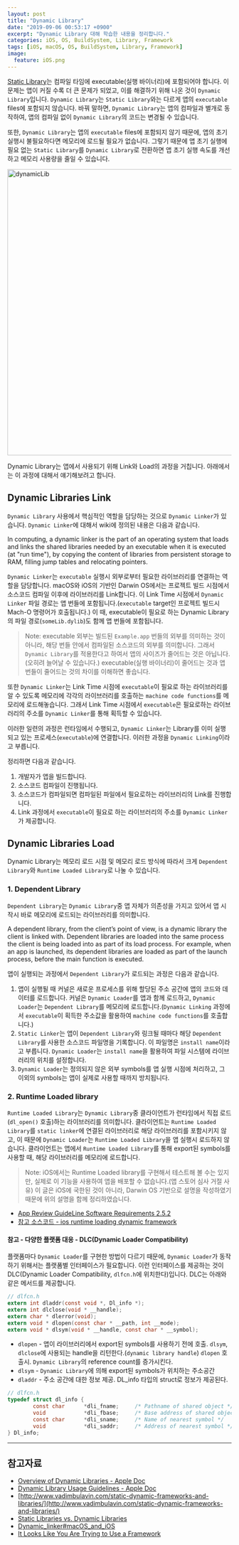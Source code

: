```yaml
---
layout: post
title: "Dynamic Library"
date: "2019-09-06 00:53:17 +0900"
excerpt: "Dynamic Library 대해 학습한 내용을 정리합니다."
categories: iOS, OS, BuildSystem, Library, Framework
tags: [iOS, macOS, OS, BuildSystem, Library, Framework]
image:
  feature: iOS.png
---
```


[Static Library](https://hcn1519.github.io/articles/2019-07/static-library)는 컴파일 타임에 executable(실행 바이너리)에 포함되어야 합니다. 이 문제는 앱이 커질 수록 더 큰 문제가 되었고, 이를 해결하기 위해 나온 것이 `Dynamic Library`입니다. `Dynamic Library`는 `Static Library`와는 다르게 앱의 `executable` files에 포함되지 않습니다.  바꿔 말하면, `Dynamic Library`는 앱의 컴파일과 별개로 동작하여, 앱의 컴파일 없이 `Dynamic Library`의 코드는 변경될 수 있습니다.

또한, `Dynamic Library`는 앱의 `executable` files에 포함되지 않기 때문에, 앱의 초기 실행시 불필요하다면 메모리에 로드될 필요가 없습니다. 그렇기 때문에 앱 초기 실행에 필요 없는 `Static Library`를 `Dynamic Library`로 전환하면 앱 초기 실행 속도를 개선하고 메모리 사용량을 줄일 수 있습니다.

<img width="644" alt="dynamicLib" src="https://user-images.githubusercontent.com/13018877/59974192-1b067180-95e4-11e9-9d6c-2b7b6cdd1118.png">

Dynamic Library는 앱에서 사용되기 위해 Link와 Load의 과정을 거칩니다. 아래에서는 이 과정에 대해서 얘기해보려고 합니다.

## Dynamic Libraries Link

`Dynamic Library` 사용에서 핵심적인 역할을 담당하는 것으로 `Dynamic Linker`가 있습니다. `Dynamic Linker`에 대해서 wiki에 정의된 내용은 다음과 같습니다.

<div class="message">
In computing, a dynamic linker is the part of an operating system that loads and links the shared libraries needed by an executable when it is executed (at "run time"), by copying the content of libraries from persistent storage to RAM, filling jump tables and relocating pointers.
</div>

`Dynamic Linker`는 `executable` 실행시 외부로부터 필요한 라이브러리를 연결하는 역할을 담당합니다. macOS와 iOS의 기반인 Darwin OS에서는 프로젝트 빌드 시점에서 소스코드 컴파일 이후에 라이브러리를 Link합니다. 이 Link Time 시점에서 `Dynamic Linker` 파일 경로는 앱 번들에 포함됩니다.(`executable` target인 프로젝트 빌드시 Mach-O 명령어가 호출됩니다.) 이 때, executable이 필요로 하는 Dynamic Library의 파일 경로(`someLib.dylib`)도 함께 앱 번들에 포함됩니다.

> Note: executable 외부는 빌드된 `Example.app` 번들의 외부를 의미하는 것이 아니라, 해당 번들 안에서 컴파일된 소스코드의 외부를 의미합니다. 그래서 `Dynamic Library`를 적용한다고 하여서 앱의 사이즈가 줄어드는 것은 아닙니다.(오히려 늘어날 수 있습니다.) executable(실행 바이너리)이 줄어드는 것과 앱 번들이 줄어드는 것의 차이를 이해하면 좋습니다.

또한 `Dynamic Linker`는 Link Time 시점에 `executable`이 필요로 하는 라이브러리를 알 수 있도록 메모리에 각각의 라이브러리를 호출하는 `machine code functions`를 메모리에 로드해놓습니다. 그래서 Link Time 시점에서 `executable`은 필요로하는 라이브러리의 주소를 `Dynamic Linker`를 통해 획득할 수 있습니다.

이러한 일련의 과정은 런타임에서 수행되고, `Dynamic Linker`는 Library를 이미 실행되고 있는 프로세스(`executable`)에 연결합니다. 이러한 과정을 `Dynamic Linking`이라고 부릅니다.

정리하면 다음과 같습니다.

1. 개발자가 앱을 빌드합니다.
2. 소스코드 컴파일이 진행됩니다.
3. 소스코드가 컴파일되면 컴파일된 파일에서 필요로하는 라이브러리의 Link를 진행합니다.
4. Link 과정에서 `executable`이 필요로 하는 라이브러리의 주소를 `Dynamic Linker`가 제공합니다.

## Dynamic Libraries Load

Dynamic Library는 메모리 로드 시점 및 메모리 로드 방식에 따라서 크게 `Dependent Library`와 `Runtime Loaded Library`로 나눌 수 있습니다.

### 1. Dependent Library

`Dependent Library`는 `Dynamic Library`중 앱 자체가 의존성을 가지고 있어서 앱 시작시 바로 메모리에 로드되는 라이브러리를 의미합니다.

<div class="message">
A dependent library, from the client’s point of view, is a dynamic library the client is linked with. Dependent libraries are loaded into the same process the client is being loaded into as part of its load process. For example, when an app is launched, its dependent libraries are loaded as part of the launch process, before the main function is executed.
</div>

앱이 실행되는 과정에서 `Dependent Library`가 로드되는 과정은 다음과 같습니다.

1. 앱이 실행될 때 커널은 새로운 프로세스를 위해 할당된 주소 공간에 앱의 코드와 데이터를 로드합니다. 커널은 `Dynamic Loader`를 앱과 함께 로드하고, `Dynamic Loader`는 `Dependent Library`를 메모리에 로드합니다.(`Dynamic Linking` 과정에서 `executable`이 획득한 주소값을 활용하여 `machine code functions`를 호출합니다.)
2. `Static Linker`는 앱이 `Dependent Library`와 링크될 때마다 해당 `Dependent Library`를 사용한 소스코드 파일명을 기록합니다. 이 파일명은 `install name`이라고 부릅니다. `Dynamic Loader`는 `install name`을 활용하여 파일 시스템에 라이브러리의 위치를 설정합니다.
3. `Dynamic Loader`는 정의되지 않은 외부 symbols를 앱 실행 시점에 처리하고, 그 이외의 symbols는 앱이 실제로 사용할 때까지 방치됩니다.

### 2. Runtime Loaded library

`Runtime Loaded Library`는 `Dynamic Library`중 클라이언트가 런타임에서 직접 로드(`dl_open()` 호출)하는 라이브러리를 의미합니다. 클라이언트는 `Runtime Loaded Library`를 `static linker`에 연결된 라이브러리로 해당 라이브러리를 포함시키지 않고, 이 때문에 `Dynamic Loader`는 `Runtime Loaded Library`을 앱 실행시 로드하지 않습니다. 클라이언트는 앱에서 `Runtime Loaded Library`를 통해 export된 symbols를 사용할 때, 해당 라이브러리를 메모리에 로드합니다.

> Note: iOS에서는 Runtime Loaded library를 구현해서 테스트해 볼 수는 있지만, 실제로 이 기능을 사용하여 앱을 배포할 수 없습니다.(앱 스토어 심사 거절 사유) 이 글은 iOS에 국한된 것이 아니라, Darwin OS 기반으로 설명을 작성하였기 때문에 위의 설명을 함께 정리하였습니다.

* [App Review GuideLine Software Requirements 2.5.2](https://developer.apple.com/app-store/review/guidelines/#software-requirements)
* [참고 소스코드 - ios runtime loading dynamic framework](https://github.com/patriknyblad/ios-runtime-loading-dynamic-framework)

#### 참고 - 다양한 플랫폼 대응 - DLC(Dynamic Loader Compatibility)

플랫폼마다 `Dynamic Loader`를 구현한 방법이 다르기 때문에, `Dynamic Loader`가 동작하기 위해서는 플랫폼별 인터페이스가 필요합니다. 이런 인터페이스를 제공하는 것이 DLC(Dynamic Loader Compatibility, `dlfcn.h`에 위치한다)입니다. DLC는 아래와 같은 메서드를 제공합니다.

```c
// dlfcn.h
extern int dladdr(const void *, Dl_info *);
extern int dlclose(void * __handle);
extern char * dlerror(void);
extern void * dlopen(const char * __path, int __mode);
extern void * dlsym(void * __handle, const char * __symbol);
```

* `dlopen` - 앱이 라이브러리에서 export된 symbols를 사용하기 전에 호출. `dlsym`, `dlclose`에 사용되는 handle을 리턴한다.(`dynamic library handle`) `dlopen` 호출시. `Dynamic Library`의 reference count를 증가시킨다.
* `dlsym` - `Dynamic Library`에 의해 export된 symbols가 위치하는 주소공간
* `dladdr` - 주소 공간에 대한 정보 제공. DL_info 타입의 struct로 정보가 제공된다.

```c
// dlfcn.h
typedef struct dl_info {
        const char      *dli_fname;     /* Pathname of shared object */
        void            *dli_fbase;     /* Base address of shared object */
        const char      *dli_sname;     /* Name of nearest symbol */
        void            *dli_saddr;     /* Address of nearest symbol */
} Dl_info;
```

---

## 참고자료

* [Overview of Dynamic Libraries - Apple Doc](https://developer.apple.com/library/archive/documentation/DeveloperTools/Conceptual/DynamicLibraries/100-Articles/OverviewOfDynamicLibraries.html#//apple_ref/doc/uid/TP40001873-SW1)
* [Dynamic Library Usage Guidelines - Apple Doc](https://developer.apple.com/library/archive/documentation/DeveloperTools/Conceptual/DynamicLibraries/100-Articles/DynamicLibraryUsageGuidelines.html#//apple_ref/doc/uid/TP40001928-SW10)
* [http://www.vadimbulavin.com/static-dynamic-frameworks-and-libraries/](http://www.vadimbulavin.com/static-dynamic-frameworks-and-libraries/)
* [Static Libraries vs. Dynamic Libraries](https://medium.com/@StueyGK/static-libraries-vs-dynamic-libraries-af78f0b5f1e4)
* [Dynamic_linker#macOS_and_iOS](https://en.wikipedia.org/wiki/Dynamic_linker#macOS_and_iOS)
* [It Looks Like You Are Trying to Use a Framework](https://www.bignerdranch.com/blog/it-looks-like-you-are-trying-to-use-a-framework/)
